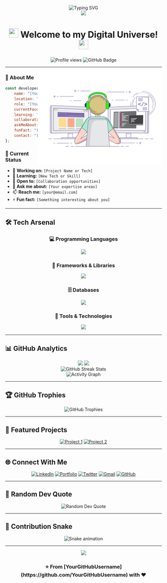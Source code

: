 <div align="center">
  <img src="https://readme-typing-svg.herokuapp.com/?lines=Hi+👋+I'm+[Your+Name];Passionate+[Your+Title];Welcome+to+my+GitHub+Profile!&font=Fira%20Code&center=true&width=380&height=50&duration=4000&pause=1000" alt="Typing SVG" />
</div>

<div align="center">
  <img src="https://user-images.githubusercontent.com/74038190/225813708-98b745f2-7d22-48cf-9150-083f1b00d6c9.gif" width="500">
</div>

<h1 align="center">
  <img src="https://raw.githubusercontent.com/MartinHeinz/MartinHeinz/master/wave.gif" width="30px" height="30px" />
  Welcome to my Digital Universe!
  <img src="https://raw.githubusercontent.com/MartinHeinz/MartinHeinz/master/wave.gif" width="30px" height="30px" />
</h1>

<div align="center">
  <img src="https://komarev.com/ghpvc/?username=YourGitHubUsername&label=Profile%20views&color=0e75b6&style=flat" alt="Profile views" />
  <img src="https://img.shields.io/github/followers/YourGitHubUsername?label=Followers&style=social" alt="GitHub Badge">
</div>

---

<img align="right" alt="Coding" width="400" src="https://raw.githubusercontent.com/devSouvik/devSouvik/master/gif3.gif">

### 🚀 About Me

```javascript
const developer = {
    name: "[Your Name]",
    location: "[Your Country] 🌍",
    role: "[Your Title or Role]",
    currentFocus: "[Project Name or Tech]",
    learning: "[New Tech or Skill]",
    collaboration: "[Open Source or Projects]",
    askMeAbout: ["[Topic 1]", "[Topic 2]", "[Topic 3]"],
    funFact: "[Funny or Unique Trait]",
    contact: "[your@email.com]"
};
```

### 🎯 Current Status
- 🔭 **Working on:** `[Project Name or Tech]`
- 🌱 **Learning:** `[New Tech or Skill]`  
- 👯 **Open to:** `[Collaboration opportunities]`
- 💬 **Ask me about:** `[Your expertise areas]`
- 📫 **Reach me:** `[your@email.com]`
- ⚡ **Fun fact:** `[Something interesting about you]`

---

## 🛠️ Tech Arsenal

<div align="center">

### 💻 Programming Languages
<img src="https://skillicons.dev/icons?i=python,c,r,julia,scala,js" />

### 🚀 Frameworks & Libraries  
<img src="https://skillicons.dev/icons?i=django,react,nodejs,express" />

### 🗄️ Databases
<img src="https://skillicons.dev/icons?i=mysql,postgresql,mongodb" />

### 🔧 Tools & Technologies
<img src="https://skillicons.dev/icons?i=git,linux,bash,docker,aws,vscode" />

</div>

---

## 📊 GitHub Analytics

<div align="center">
  <img height="180em" src="https://github-readme-stats.vercel.app/api?username=YourGitHubUsername&show_icons=true&theme=tokyonight&include_all_commits=true&count_private=true"/>
  <img height="180em" src="https://github-readme-stats.vercel.app/api/top-langs/?username=YourGitHubUsername&layout=compact&langs_count=8&theme=tokyonight"/>
</div>

<div align="center">
  <img src="https://github-readme-streak-stats.herokuapp.com/?user=YourGitHubUsername&theme=tokyonight" alt="GitHub Streak Stats" />
</div>

<div align="center">
  <img src="https://github-readme-activity-graph.vercel.app/graph?username=YourGitHubUsername&theme=tokyo-night&bg_color=1a1b27&color=70a5fd&line=bf91f3&point=38bdae&area=true&hide_border=true" alt="Activity Graph" />
</div>

---

## 🏆 GitHub Trophies
<div align="center">
  <img src="https://github-profile-trophy.vercel.app/?username=YourGitHubUsername&theme=tokyonight&no-frame=false&no-bg=false&margin-w=4" alt="GitHub Trophies" />
</div>

---

## 🚀 Featured Projects

<div align="center">

[![Project 1](https://github-readme-stats.vercel.app/api/pin/?username=YourGitHubUsername&repo=project1&theme=tokyonight)](https://github.com/YourGitHubUsername/project1)
[![Project 2](https://github-readme-stats.vercel.app/api/pin/?username=YourGitHubUsername&repo=project2&theme=tokyonight)](https://github.com/YourGitHubUsername/project2)

</div>

---

## 🌐 Connect With Me

<div align="center">

[![LinkedIn](https://img.shields.io/badge/LinkedIn-0077B5?style=for-the-badge&logo=linkedin&logoColor=white)](https://linkedin.com/in/yourname)
[![Portfolio](https://img.shields.io/badge/Portfolio-FF5722?style=for-the-badge&logo=todoist&logoColor=white)](https://yourportfolio.com)
[![Twitter](https://img.shields.io/badge/Twitter-1DA1F2?style=for-the-badge&logo=twitter&logoColor=white)](https://twitter.com/yourname)
[![Gmail](https://img.shields.io/badge/Gmail-D14836?style=for-the-badge&logo=gmail&logoColor=white)](mailto:your@email.com)
[![GitHub](https://img.shields.io/badge/GitHub-100000?style=for-the-badge&logo=github&logoColor=white)](https://github.com/YourGitHubUsername)

</div>

---

## 💭 Random Dev Quote
<div align="center">
  <img src="https://quotes-github-readme.vercel.app/api?type=horizontal&theme=tokyonight" alt="Random Dev Quote" />
</div>

---

## 🐍 Contribution Snake
<div align="center">
  <img src="https://raw.githubusercontent.com/YourGitHubUsername/YourGitHubUsername/output/snake.svg" alt="Snake animation" />
</div>

---

<div align="center">
  <img src="https://capsule-render.vercel.app/api?type=waving&color=gradient&height=100&section=footer"/>
</div>

<div align="center">
  <h3>⭐️ From [YourGitHubUsername](https://github.com/YourGitHubUsername) with ❤️</h3>
</div>
